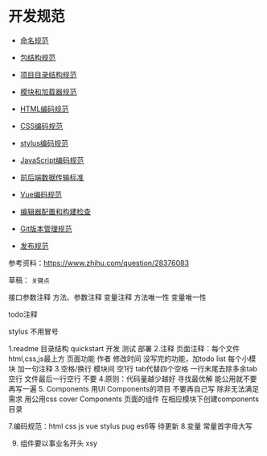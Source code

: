 # 开发规范

- [命名规范](命名规范.md)
- [包结构规范](https://github.com/ecomfe/spec/blob/master/package.md)
- [项目目录结构规范](项目目录结构规范.md)
- [模块和加载器规范](模块和加载器规范.md)
- [HTML编码规范](HTML编码规范.md)
- [CSS编码规范](CSS编码规范md)
- [stylus编码规范](stylus编码规范.md)
- [JavaScript编码规范](JavaScript编码规范.md)
- [前后端数据传输标准](前后端数据传输标准.md)
- [Vue编码规范](Vue编码规范.md)
- [编辑器配置和构建检查](编辑器配置和构建检查.md)

- [Git版本管理规范](Git版本管理规范.md)

- [发布规范](发布规范.md)


参考资料：https://www.zhihu.com/question/28376083

草稿：
``关键点``

接口参数注释
方法、参数注释
变量注释
方法唯一性
变量唯一性

todo注释

stylus 不用冒号

1.readme
	目录结构
	quickstart
	开发 测试 部署
2.注释
	页面注释：每个文件html,css,js最上方 页面功能 作者 修改时间
	没写完的功能，加todo list
	每个小模块 加一句注释
3.空格/换行
	模块间 空1行
	tab代替四个空格
	一行末尾去除多余tab 空行
	文件最后一行空行 不要
4.原则：代码量越少越好 寻找最优解 能公用就不要再写一遍
5. Components
	用UI Components的项目 不要再自己写 除非无法满足需求
	用公用css cover Components
	页面的组件 在相应模块下创建components目录

7.编码规范：html css js vue stylus pug es6等 待更新
8.变量 常量首字母大写

9. 组件要以事业名开头 xsy